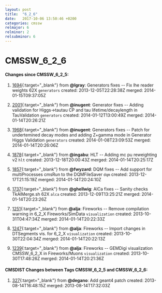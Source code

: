 ```yaml
---
layout: post
title:  "6_2_6"
date:   2017-10-06 13:50:46 +0200
categories: cmssw
relmajor: 6
relminor: 2
relsubminor: 6
---
```


# CMSSW_6_2_6
#### Changes since CMSSW_6_2_5:

1. [1694](http://github.com/cms-sw/cmssw/pull/1694){:target="_blank"}  from **@lgray**: Generators fixes -- Fix lhe reader weights 62X `generators`  created: 2013-12-05T22:28:38Z merged: 2014-01-15T09:37:05Z

1. [2001](http://github.com/cms-sw/cmssw/pull/2001){:target="_blank"}  from **@inugent**: Generator fixes -- Adding validation for Higgs->tautau CP and tau lifetime/decaylength in TauValidation `generators`  created: 2014-01-12T13:00:49Z merged: 2014-01-14T20:26:21Z

1. [1968](http://github.com/cms-sw/cmssw/pull/1968){:target="_blank"}  from **@inugent**: Generators fixes -- Patch for undertemined decay modes and adding Z+gamma mode in Generator Higgs Validation `generators`  created: 2014-01-08T23:09:53Z merged: 2014-01-14T20:26:06Z

1. [1878](http://github.com/cms-sw/cmssw/pull/1878){:target="_blank"}  from **@ingabu**: HLT -- Adding mc pu reweighting v2 `hlt`  created: 2013-12-18T20:00:43Z merged: 2014-01-14T20:25:17Z

1. [1857](http://github.com/cms-sw/cmssw/pull/1857){:target="_blank"}  from **@fwyzard**: DQM fixes -- Add support for multiProcesses cmsRun to the DQMFileSaver `dqm`  created: 2013-12-17T21:15:19Z merged: 2014-01-14T20:24:10Z

1. [1737](http://github.com/cms-sw/cmssw/pull/1737){:target="_blank"}  from **@ghellwig**: AlCa fixes -- Sanity checks TkAlMerge.sh 62X `alca`  created: 2013-12-09T13:25:21Z merged: 2014-01-14T20:23:26Z

1. [1251](http://github.com/cms-sw/cmssw/pull/1251){:target="_blank"}  from **@alja**: Fireworks -- Remove compilation warning in 6_2_X Fireworks/SimData `visualization`  created: 2013-10-31T04:47:34Z merged: 2014-01-14T20:22:33Z

1. [1247](http://github.com/cms-sw/cmssw/pull/1247){:target="_blank"}  from **@alja**: Fireworks -- Import changes in DTSegments vis.  for 6_2_X `visualization`  created: 2013-10-30T22:04:34Z merged: 2014-01-14T20:22:13Z

1. [1239](http://github.com/cms-sw/cmssw/pull/1239){:target="_blank"}  from **@alja**: Fireworks -- GEMDigi visualization  CMSSW_6_2_X in Fireworks/Muons `visualization`  created: 2013-10-30T17:48:26Z merged: 2014-01-14T20:21:36Z
  
  #### CMSDIST Changes between Tags CMSSW_6_2_5 and CMSSW_6_2_6:

1. [327](http://github.com/cms-sw/cmssw/pull/327){:target="_blank"}  from **@degano**: Add geant4 patch created: 2013-08-14T16:48:15Z merged: 2013-08-14T17:32:03Z
